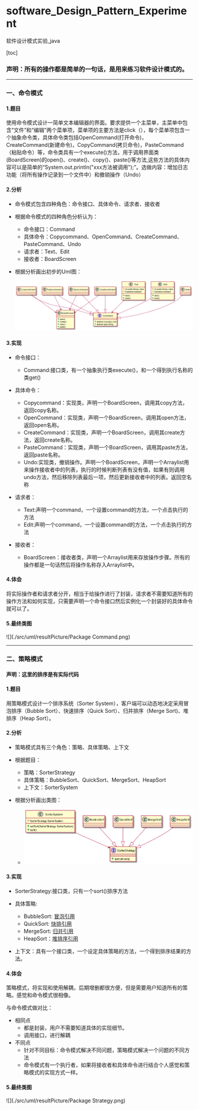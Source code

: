 # software_Design_Pattern_Experiment
软件设计模式实验_java

[toc]

### 声明：所有的操作都是简单的一句话，是用来练习软件设计模式的。

-------







### 一、命令模式

#### 1.题目

使用命令模式设计一简单文本编辑器的界面。要求提供一个主菜单，主菜单中包含“文件”和“编辑”两个菜单项，菜单项的主要方法是click（），每个菜单项包含一个抽象命令类，具体命令类包括OpenCommand(打开命令)，CreateCommand(新建命令)，CopyCommand(拷贝命令)，PasteCommand（粘贴命令）等，命令类具有一个execute()方法，用于调用界面类(BoardScreen)的open()、create()、copy()、paste()等方法,这些方法的具体内容可以是简单的“System.out.println("xxx方法被调用");”。选做内容：增加日志功能（将所有操作记录到一个文件中）和撤销操作（Undo）

 

#### 2.分析

- 命令模式包含四种角色：命令接口、具体命令、请求者、接收者

- 根据命令模式的四种角色分析认为：
  - 命令接口：Command
  - 具体命令：Copycommand、OpenCommand、CreateCommand、PasteCommand、Undo
  - 请求者：Text、Edit
  - 接收者：BoardScreen
  
- 根据分析画出初步的Uml图：

  ![](./src/uml/disignPicture/commandModeUml-0.png)

  

#### 3.实现

  - 命令接口：
  
    - Command:接口类，有一个抽象执行类execute()，和一个得到执行名称的类get()
  - 具体命令：
    - Copycommand：实现类，声明一个BoardScreen，调用其copy方法，返回copy名称。
    - OpenCommand：实现类，声明一个BoardScreen，调用其open方法，返回open名称。
    - CreateCommand：实现类，声明一个BoardScreen，调用其create方法，返回create名称。
    - PasteCommand：实现类，声明一个BoardScreen，调用其paste方法，返回paste名称。
    - Undo:实现类，撤销操作。声明一个BoardScreen，声明一个Arraylist用来操作接收者中的列表，执行的时候判断列表有没有值，如果有则调用undo方法，然后移除列表最后一项，然后更新接收者中的列表。返回空名称
  
  - 请求者：
    - Text:声明一个command，一个设置command的方法，一个点击执行的方法
    - Edit:声明一个command，一个设置command的方法，一个点击执行的方法
  
  - 接收者：
    - BoardScreen：接收者类，声明一个Arraylist用来存放操作步骤。所有的操作都是一句话然后将操作名称存入Arraylist中。



#### 4.体会

 将实际操作者和请求者分开，相当于给操作进行了封装，请求者不需要知道所有的操作方法和如何实现，只需要声明一个命令接口然后实例化一个封装好的具体命令就可以了。



#### 5.最终类图

![](./src/uml/resultPicture/Package Command.png)



------



### 二、策略模式

#### 声明：这里的排序是有实际代码

#### 1.题目

用策略模式设计一个排序系统（Sorter System），客户端可以动态地决定采用冒泡排序（Bubble Sort）、快速排序（Quick Sort）、归并排序（Merge Sort)、堆排序（Heap Sort）。



#### 2.分析

- 策略模式具有三个角色：策略、具体策略、上下文

- 根据题目：

  - 策略：SorterStrategy
  - 具体策略：BubbleSort、QuickSort、MergeSort、HeapSort
  - 上下文：SorterSystem

- 根据分析画出类图：

  - ![](./src/uml/disignPicture/strategyModeUml-0.png)

   





#### 3.实现

- SorterStrategy:接口类，只有一个sort()排序方法

- 具体策略:

  - BubbleSort:  <a href="https://blog.csdn.net/qq_41679818/article/details/90296399">冒泡引用</a>
  - QuickSort:  <a href="https://www.cnblogs.com/captainad/p/10999697.html">快排引用</a>
  - MergeSort: <a href="https://www.cnblogs.com/of-fanruice/p/7678801.html">归并引用</a>
  - HeapSort：<a href="https://www.cnblogs.com/luomeng/p/10618709.html">堆排序引用</a>
  
- 上下文：具有一个接口类，一个设定具体策略的方法，一个得到排序结果的方法。



#### 4.体会

 策略模式，将实现和使用解耦，后期增删都很方便，但是需要用户知道所有的策略。感觉和命令模式很相像。

 与命令模式做对比：

- 相同点
  - 都是封装，用户不需要知道具体的实现细节。
  - 调用接口，进行解耦
- 不同点
  - 针对不同目标：命令模式解决不同问题，策略模式解决一个问题的不同方法
  - 命令模式有一个执行者，如果将接收者和具体命令进行结合个人感觉和策略模式的实现方式一样。



#### 5.最终类图

![](./src/uml/resultPicture/Package Strategy.png)





